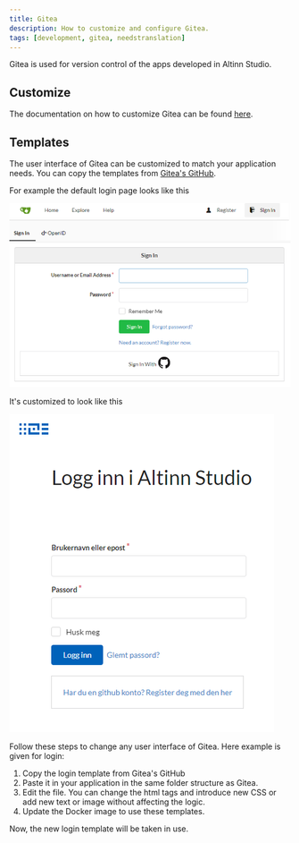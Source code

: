 ```yaml
---
title: Gitea
description: How to customize and configure Gitea.
tags: [development, gitea, needstranslation]
---
```


Gitea is used for version control of the apps developed in Altinn Studio.


## Customize
The documentation on how to customize Gitea can be found [here](https://docs.gitea.io/en-us/customizing-gitea/).

## Templates
The user interface of Gitea can be customized to match your application needs.
You can copy the templates from [Gitea's GitHub](https://github.com/go-gitea/gitea/tree/master/templates). 

For example the default login page looks like this

![Gitea default login](default-login.png "Default login")

It's customized to look like this

![Customized Gitea login](customized-login.png "Customized login")

Follow these steps to change any user interface of Gitea. Here example is given for login:

1. Copy the login template from Gitea's GitHub
2. Paste it in your application in the same folder structure as Gitea.
3. Edit the file. You can change the html tags and introduce new CSS or add new text or image without affecting the logic.
4. Update the Docker image to use these templates.

Now, the new login template will be taken in use.
